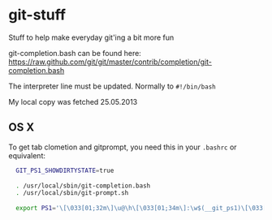 git-stuff
=========

Stuff to help make everyday git'ing a bit more fun

git-completion.bash can be found here:
https://raw.github.com/git/git/master/contrib/completion/git-completion.bash

The interpreter line must be updated. Normally to `#!/bin/bash`

My local copy was fetched 25.05.2013

OS X
----

To get tab clometion and gitprompt, you need this in your `.bashrc` or equivalent:

```bash
  GIT_PS1_SHOWDIRTYSTATE=true
  
  . /usr/local/sbin/git-completion.bash
  . /usr/local/sbin/git-prompt.sh
  
  export PS1='\[\033[01;32m\]\u@\h\[\033[01;34m\]:\w$(__git_ps1)\[\033[0m\]\$ '
```
